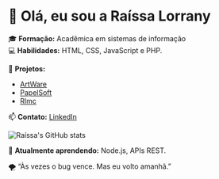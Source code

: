 # 👋 Olá, eu sou a Raíssa Lorrany



🎓 **Formação:** Acadêmica em sistemas de informação  
💻 **Habilidades:** HTML, CSS, JavaScript e PHP.

📂 **Projetos:**  
- [ArtWare](https://github.com/raissalmc/ArtWare)
- [PapelSoft](https://github.com/raissalmc/PapelSoft)
- [Rlmc](https://github.com/raissalmc/rlmc)

📫 **Contato:** 
[LinkedIn](https://www.linkedin.com/in/raissalmc)


![Raíssa's GitHub stats](https://github-readme-stats.vercel.app/api?username=raissalmc&show_icons=true&theme=radical)


🚀 **Atualmente aprendendo:** Node.js, APIs REST.

🌪️ “Às vezes o bug vence. Mas eu volto amanhã.”

